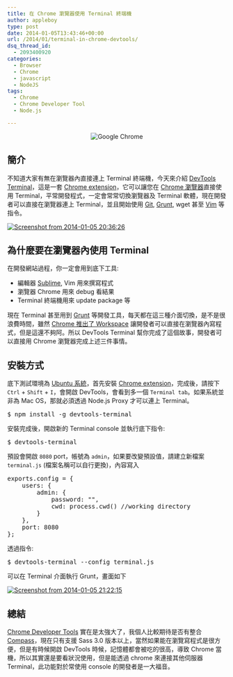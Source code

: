 ```yaml
---
title: 在 Chrome 瀏覽器使用 Terminal 終端機
author: appleboy
type: post
date: 2014-01-05T13:43:46+00:00
url: /2014/01/terminal-in-chrome-devtools/
dsq_thread_id:
  - 2093400920
categories:
  - Browser
  - Chrome
  - javascript
  - NodeJS
tags:
  - Chrome
  - Chrome Developer Tool
  - Node.js

---
```

<div style="margin:0 auto; text-align:center">
  <img src="https://i2.wp.com/farm8.staticflickr.com/7350/9333443162_20e7e5d5f2_m.jpg?w=840&#038;ssl=1" alt="Google Chrome" data-recalc-dims="1" />
</div>

## 簡介

不知道大家有無在瀏覽器內直接連上 Terminal 終端機，今天來介紹 [DevTools Terminal][1]，這是一套 [Chrome extension][2]，它可以讓您在 [Chrome 瀏覽器][3]直接使用 Terminal，平常開發程式，一定會常常切換瀏覽器及 Terminal 軟體，現在開發者可以直接在瀏覽器連上 Terminal，並且開始使用 [Git][4], [Grunt][5], wget 甚至 [Vim][6] 等指令。

[<img src="https://i2.wp.com/farm3.staticflickr.com/2837/11773943433_e0f20349fb.jpg?resize=500%2C282&#038;ssl=1" alt="Screenshot from 2014-01-05 20:36:26" data-recalc-dims="1" />][7]

<!--more-->

## 為什麼要在瀏覽器內使用 Terminal

在開發網站過程，你一定會用到底下工具:

  * 編輯器 [Sublime][8], Vim 用來撰寫程式
  * 瀏覽器 Chrome 用來 debug 看結果
  * Terminal 終端機用來 update package 等

現在 Terminal 甚至用到 [Grunt][5] 等開發工具，每天都在這三種介面切換，是不是很浪費時間，雖然 [Chrome 推出了 Workspace][9] 讓開發者可以直接在瀏覽器內寫程式，但是這還不夠阿。所以 DevTools Terminal 幫你完成了這個故事，開發者可以直接用 Chrome 瀏覽器完成上述三件事情。

## 安裝方式

底下測試環境為 [Ubuntu 系統][10]，首先安裝 [Chrome extension][11]，完成後，請按下 `Ctrl` + `Shift` + `I`，會開啟 DevTools，會看到多一個 `Terminal tab`。如果系統並非為 Mac OS，那就必須透過 Node.js Proxy 才可以連上 Terminal。

<div>
  <pre class="brush: bash; title: Install command; notranslate" title="Install command">
$ npm install -g devtools-terminal
</pre>
</div>

安裝完成後，開啟新的 Terminal console 並執行底下指令:

<div>
  <pre class="brush: bash; title: ; notranslate" title="">$ devtools-terminal</pre>
</div>

預設會開啟 `8080` port，帳號為 `admin`，如果要改變預設值，請建立新檔案 `terminal.js` (檔案名稱可以自行更換)，內容寫入

<div>
  <pre class="brush: jscript; title: ; notranslate" title="">exports.config = {
    users: {
        admin: {
            password: "",
            cwd: process.cwd() //working directory
        }
    },
    port: 8080
};</pre>
</div>

透過指令:

<div>
  <pre class="brush: bash; title: ; notranslate" title="">$ devtools-terminal --config terminal.js</pre>
</div>

可以在 Terminal 介面執行 Grunt，畫面如下

[<img src="https://i2.wp.com/farm3.staticflickr.com/2891/11774682713_66f180ea30.jpg?resize=500%2C441&#038;ssl=1" alt="Screenshot from 2014-01-05 21:22:15" data-recalc-dims="1" />][12]

## 總結

[Chrome Developer Tools][13] 實在是太強大了，我個人比較期待是否有整合 [Compass][14]，現在只有支援 Sass 3.0 版本以上，當然如果能在瀏覽寫程式是很方便，但是有時候開啟 DevTools 時候，記憶體都會被吃的很高，導致 Chrome 當機，所以其實還是要看狀況使用，但是能透過 chrome 來連接其他伺服器 Terminal，此功能對於常使用 console 的開發者是一大福音。

 [1]: https://github.com/petethepig/devtools-terminal
 [2]: https://chrome.google.com/webstore/category/extensions
 [3]: http://www.google.com/intl/zh-TW/chrome/
 [4]: http://git-scm.com/
 [5]: http://gruntjs.com/
 [6]: http://www.vim.org/
 [7]: https://www.flickr.com/photos/appleboy/11773943433/ "Screenshot from 2014-01-05 20:36:26 by appleboy46, on Flickr"
 [8]: http://www.sublimetext.com/
 [9]: http://blog.wu-boy.com/2013/07/coding-on-workspace-of-chrome-developer-tools/
 [10]: http://www.ubuntu.com/
 [11]: https://chrome.google.com/webstore/detail/devtools-terminal/leakmhneaibbdapdoienlkifomjceknl?hl=en
 [12]: https://www.flickr.com/photos/appleboy/11774682713/ "Screenshot from 2014-01-05 21:22:15 by appleboy46, on Flickr"
 [13]: https://developers.google.com/chrome-developer-tools/
 [14]: http://compass-style.org/